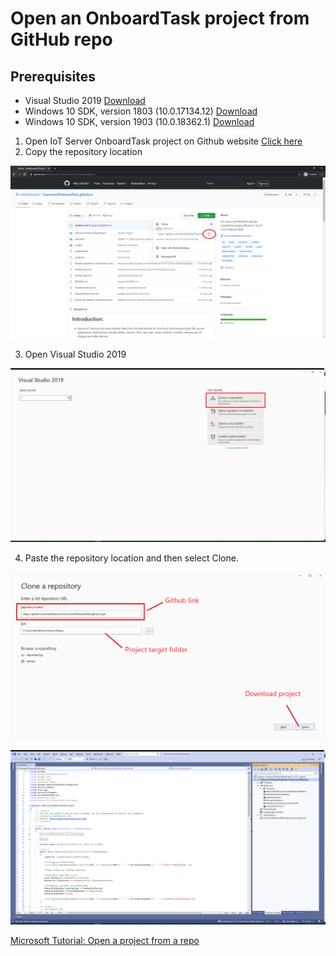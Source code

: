 # Open an OnboardTask project from GitHub repo

## Prerequisites

- Visual Studio 2019 [Download](https://visualstudio.microsoft.com/downloads/)
- Windows 10 SDK, version 1803 (10.0.17134.12) [Download](https://developer.microsoft.com/en-gb/windows/downloads/sdk-archive/)
- Windows 10 SDK, version 1903 (10.0.18362.1) [Download](https://developer.microsoft.com/en-gb/windows/downloads/sdk-archive/)

1) Open IoT Server OnboardTask project on Github website [Click here](https://github.com/IntelliSenseIoT/XserverIoTOnboardTask.github.io)
2) Copy the repository location

![](images/Github.png)

3) Open Visual Studio 2019

![](images/VS1.png)

4) Paste the repository location and then select Clone.

![](images/VS2.png)

![](images/VS3.png)

[Microsoft Tutorial: Open a project from a repo](https://docs.microsoft.com/en-us/visualstudio/get-started/tutorial-open-project-from-repo-visual-studio-2019?view=vs-2019&tabs=vs168later)
